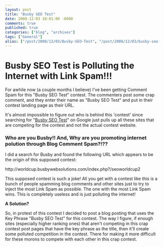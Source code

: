 ```yaml
---
layout: post
title: "Busby SEO Test"
date: 2008-12-03 10:01:00 -0600
comments: true
published: true
categories: ["blog", "archives"]
tags: ["General"]
alias: ["/post/2008/12/03/Busby-SEO-Test", "/post/2008/12/03/busby-seo-test"]
---
```

<!-- more -->
<h1>Busby SEO Test is Polluting the Internet with Link Spam!!! <br />
</h1>
<p>
For awhile now (a couple months I believe) I&#39;ve been getting Comment Spam for this &quot;Busby SEO Test&quot; contest. The commenters post some crap comment, and they enter their name as &quot;Busby SEO Test&quot; and put in their contest landing page as their URL. 
</p>
<p>
It&#39;s almost impossible to figure out who is behind this &#39;contest&#39; since searching for &quot;<a href="http://www.google.com/search?q=Busby+SEO+Test">Busby SEO Test</a>&quot; on Google just pulls up all these sites that are competing for the contest and not the actual contest website.
</p>
<h3><strong>Who are you Busby!! And, Why are you promoting internet polution through Blog Comment Spam?!??</strong></h3>
<p>
I did a search for Busby and found the following URL which appears to be the origin of this supposed contest:
</p>
<p>
http://worldcup.busbywebsolutions.com/index.php?/seoworldcup2
</p>
<p>
This supposed contest is such a joke! All you get with a contest like this is a bunch of people spamming blog comments and other sites just to try to inject the most Link Spam as possible. The one with the most Link Spam wins. This is completely useless and is just polluting the internet!
</p>
<p>
<strong>A Solution?</strong> 
</p>
<p>
So, in protest of this contest I decided to post a blog posting that uses the Key Phrase &quot;Busby SEO Test&quot; for this contest. The way I figure, if enough sites (especially higher ranking ones) that aren&#39;t competing in this crap contest post pages that have the key phrase as the title, then it&#39;ll create some polluted competition in the contest. There for making it more difficult for these morons to compete with each other in this crap contest.
</p>
